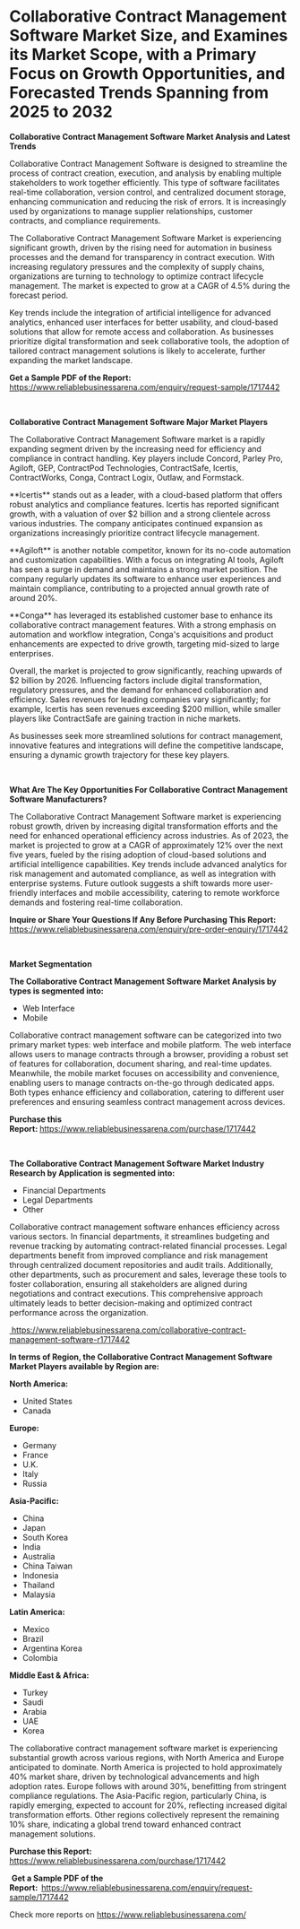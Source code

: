 <p><h1>Collaborative Contract Management Software Market Size, and Examines its Market Scope, with a Primary Focus on Growth Opportunities, and Forecasted Trends Spanning from 2025 to 2032</h1></p><p><strong>Collaborative Contract Management Software Market Analysis and Latest Trends</strong></p>
<p><p>Collaborative Contract Management Software is designed to streamline the process of contract creation, execution, and analysis by enabling multiple stakeholders to work together efficiently. This type of software facilitates real-time collaboration, version control, and centralized document storage, enhancing communication and reducing the risk of errors. It is increasingly used by organizations to manage supplier relationships, customer contracts, and compliance requirements.</p><p>The Collaborative Contract Management Software Market is experiencing significant growth, driven by the rising need for automation in business processes and the demand for transparency in contract execution. With increasing regulatory pressures and the complexity of supply chains, organizations are turning to technology to optimize contract lifecycle management. The market is expected to grow at a CAGR of 4.5% during the forecast period. </p><p>Key trends include the integration of artificial intelligence for advanced analytics, enhanced user interfaces for better usability, and cloud-based solutions that allow for remote access and collaboration. As businesses prioritize digital transformation and seek collaborative tools, the adoption of tailored contract management solutions is likely to accelerate, further expanding the market landscape.</p></p>
<p><strong>Get a Sample PDF of the Report:&nbsp;</strong> <a href="https://www.reliablebusinessarena.com/enquiry/request-sample/1717442?utm_campaign=2475&utm_medium=2&utm_source=Github&utm_content=ia&utm_term=25032025&utm_id=collaborative-contract-management-software">https://www.reliablebusinessarena.com/enquiry/request-sample/1717442</a></p>
<p>&nbsp;</p>
<p><strong>Collaborative Contract Management Software Major Market Players</strong></p>
<p><p>The Collaborative Contract Management Software market is a rapidly expanding segment driven by the increasing need for efficiency and compliance in contract handling. Key players include Concord, Parley Pro, Agiloft, GEP, ContractPod Technologies, ContractSafe, Icertis, ContractWorks, Conga, Contract Logix, Outlaw, and Formstack.</p><p>**Icertis** stands out as a leader, with a cloud-based platform that offers robust analytics and compliance features. Icertis has reported significant growth, with a valuation of over $2 billion and a strong clientele across various industries. The company anticipates continued expansion as organizations increasingly prioritize contract lifecycle management.</p><p>**Agiloft** is another notable competitor, known for its no-code automation and customization capabilities. With a focus on integrating AI tools, Agiloft has seen a surge in demand and maintains a strong market position. The company regularly updates its software to enhance user experiences and maintain compliance, contributing to a projected annual growth rate of around 20%.</p><p>**Conga** has leveraged its established customer base to enhance its collaborative contract management features. With a strong emphasis on automation and workflow integration, Conga's acquisitions and product enhancements are expected to drive growth, targeting mid-sized to large enterprises.</p><p>Overall, the market is projected to grow significantly, reaching upwards of $2 billion by 2026. Influencing factors include digital transformation, regulatory pressures, and the demand for enhanced collaboration and efficiency. Sales revenues for leading companies vary significantly; for example, Icertis has seen revenues exceeding $200 million, while smaller players like ContractSafe are gaining traction in niche markets.</p><p>As businesses seek more streamlined solutions for contract management, innovative features and integrations will define the competitive landscape, ensuring a dynamic growth trajectory for these key players.</p></p>
<p>&nbsp;</p>
<p><strong>What Are The Key Opportunities For Collaborative Contract Management Software Manufacturers?</strong></p>
<p><p>The Collaborative Contract Management Software market is experiencing robust growth, driven by increasing digital transformation efforts and the need for enhanced operational efficiency across industries. As of 2023, the market is projected to grow at a CAGR of approximately 12% over the next five years, fueled by the rising adoption of cloud-based solutions and artificial intelligence capabilities. Key trends include advanced analytics for risk management and automated compliance, as well as integration with enterprise systems. Future outlook suggests a shift towards more user-friendly interfaces and mobile accessibility, catering to remote workforce demands and fostering real-time collaboration.</p></p>
<p><strong>Inquire or Share Your Questions If Any Before Purchasing This Report:</strong> <a href="https://www.reliablebusinessarena.com/enquiry/pre-order-enquiry/1717442?utm_campaign=2475&utm_medium=2&utm_source=Github&utm_content=ia&utm_term=25032025&utm_id=collaborative-contract-management-software">https://www.reliablebusinessarena.com/enquiry/pre-order-enquiry/1717442</a></p>
<p>&nbsp;</p>
<p><strong>Market Segmentation</strong></p>
<p><strong>The Collaborative Contract Management Software Market Analysis by types is segmented into:</strong></p>
<p><ul><li>Web Interface</li><li>Mobile</li></ul></p>
<p><p>Collaborative contract management software can be categorized into two primary market types: web interface and mobile platform. The web interface allows users to manage contracts through a browser, providing a robust set of features for collaboration, document sharing, and real-time updates. Meanwhile, the mobile market focuses on accessibility and convenience, enabling users to manage contracts on-the-go through dedicated apps. Both types enhance efficiency and collaboration, catering to different user preferences and ensuring seamless contract management across devices.</p></p>
<p><strong>Purchase this Report:&nbsp;</strong><a href="https://www.reliablebusinessarena.com/purchase/1717442?utm_campaign=2475&utm_medium=2&utm_source=Github&utm_content=ia&utm_term=25032025&utm_id=collaborative-contract-management-software">https://www.reliablebusinessarena.com/purchase/1717442</a></p>
<p>&nbsp;</p>
<p><strong>The Collaborative Contract Management Software Market Industry Research by Application is segmented into:</strong></p>
<p><ul><li>Financial Departments</li><li>Legal Departments</li><li>Other</li></ul></p>
<p><p>Collaborative contract management software enhances efficiency across various sectors. In financial departments, it streamlines budgeting and revenue tracking by automating contract-related financial processes. Legal departments benefit from improved compliance and risk management through centralized document repositories and audit trails. Additionally, other departments, such as procurement and sales, leverage these tools to foster collaboration, ensuring all stakeholders are aligned during negotiations and contract executions. This comprehensive approach ultimately leads to better decision-making and optimized contract performance across the organization.</p></p>
<p><a href="https://www.reliablebusinessarena.com/collaborative-contract-management-software-r1717442?utm_campaign=2475&utm_medium=2&utm_source=Github&utm_content=ia&utm_term=25032025&utm_id=collaborative-contract-management-software">&nbsp;https://www.reliablebusinessarena.com/collaborative-contract-management-software-r1717442</a></p>
<p><strong>In terms of Region, the Collaborative Contract Management Software Market Players available by Region are:</strong></p>
<p>
    <p> <strong> North America: </strong>
        <ul>
            <li>United States</li>
            <li>Canada</li>
        </ul>
        </p> 
    <p> <strong> Europe: </strong>
        <ul>
            <li>Germany</li>
            <li>France</li>
            <li>U.K.</li>
            <li>Italy</li>
            <li>Russia</li>
        </ul>
        </p> 
    <p> <strong> Asia-Pacific: </strong>
        <ul>
            <li>China</li>
            <li>Japan</li>
            <li>South Korea</li>
            <li>India</li>
            <li>Australia</li>
            <li>China Taiwan</li>
            <li>Indonesia</li>
            <li>Thailand</li>
            <li>Malaysia</li>
        </ul>
        </p> 
    <p> <strong> Latin America: </strong>
        <ul>
            <li>Mexico</li>
            <li>Brazil</li>
            <li>Argentina Korea</li>
            <li>Colombia</li>
        </ul>
        </p> 
    <p> <strong> Middle East & Africa: </strong>
        <ul>
            <li>Turkey</li>
            <li>Saudi</li>
            <li>Arabia</li>
            <li>UAE</li>
            <li>Korea</li>
        </ul>
    </p>
    </p>
<p><p>The collaborative contract management software market is experiencing substantial growth across various regions, with North America and Europe anticipated to dominate. North America is projected to hold approximately 40% market share, driven by technological advancements and high adoption rates. Europe follows with around 30%, benefitting from stringent compliance regulations. The Asia-Pacific region, particularly China, is rapidly emerging, expected to account for 20%, reflecting increased digital transformation efforts. Other regions collectively represent the remaining 10% share, indicating a global trend toward enhanced contract management solutions.</p></p>
<p><strong>Purchase this Report: </strong><a href="https://www.reliablebusinessarena.com/purchase/1717442?utm_campaign=2475&utm_medium=2&utm_source=Github&utm_content=ia&utm_term=25032025&utm_id=collaborative-contract-management-software">https://www.reliablebusinessarena.com/purchase/1717442</a></p>
<p>&nbsp;<strong>Get a Sample PDF of the Report:&nbsp;&nbsp;</strong><a href="https://www.reliablebusinessarena.com/enquiry/request-sample/1717442?utm_campaign=2475&utm_medium=2&utm_source=Github&utm_content=ia&utm_term=25032025&utm_id=collaborative-contract-management-software">https://www.reliablebusinessarena.com/enquiry/request-sample/1717442</a></p>
<p><strong></strong></p>
<p>Check more reports on <a href="https://www.reliablebusinessarena.com/?utm_campaign=2475&utm_medium=2&utm_source=Github&utm_content=ia&utm_term=25032025&utm_id=collaborative-contract-management-software">https://www.reliablebusinessarena.com/</a></p>